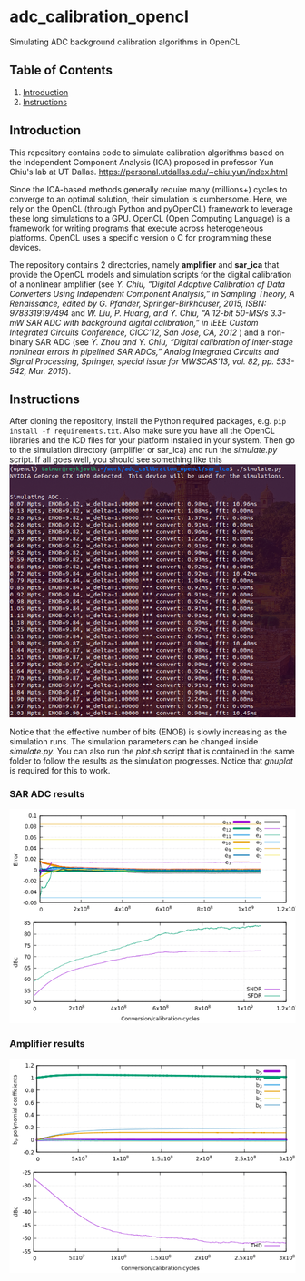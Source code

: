 # adc_calibration_opencl
Simulating ADC background calibration algorithms in OpenCL

## Table of Contents
1. [Introduction](#introduction)
2. [Instructions](#instructions)





## Introduction

This repository contains code to simulate calibration algorithms based on the Independent Component Analysis (ICA) proposed in professor Yun Chiu's lab at UT Dallas.
https://personal.utdallas.edu/~chiu.yun/index.html

Since the ICA-based methods generally require many (millions+) cycles to converge to an optimal solution, their simulation is cumbersome. Here, we rely on the OpenCL (through Python and pyOpenCL) framework to leverage these long simulations to a GPU. OpenCL (Open Computing Language) is a framework for writing programs that execute across heterogeneous platforms. OpenCL uses a specific version o C for programming these devices.

The repository contains 2 directories, namely **amplifier** and **sar_ica** that provide the OpenCL models and simulation scripts for the digital calibration of a nonlinear amplifier (see *Y. Chiu, “Digital Adaptive Calibration of Data Converters Using Independent Component Analysis,” in Sampling Theory, A Renaissance, edited by G. Pfander, Springer-Birkhäuser, 2015, ISBN: 9783319197494* and *W. Liu, P. Huang, and Y. Chiu, “A 12-bit 50-MS/s 3.3-mW SAR ADC with background digital calibration,” in IEEE Custom Integrated Circuits Conference, CICC’12, San Jose, CA, 2012* ) and a non-binary SAR ADC (see *Y. Zhou and Y. Chiu, “Digital calibration of inter-stage nonlinear errors in pipelined SAR ADCs,” Analog Integrated Circuits and Signal Processing, Springer, special issue for MWSCAS’13, vol. 82, pp. 533-542, Mar. 2015*).


## Instructions

After cloning the repository, install the Python required packages, e.g. `pip install -f requirements.txt`. Also make sure you have all the OpenCL libraries and the ICD files for your platform installed in your system. Then go to the simulation directory (amplifier or sar_ica) and run the *simulate.py* script. If all goes well, you should see something like this
![running](https://raw.githubusercontent.com/taimurrabuske/adc_calibration_opencl/main/doc/running.png)

Notice that the effective number of bits (ENOB) is slowly increasing as the simulation runs. The simulation parameters can be changed inside *simulate.py*. You can also run the *plot.sh* script that is contained in the same folder to follow the  results as the simulation progresses. Notice that *gnuplot* is required for this to work.

### SAR ADC results
![amplifier](https://raw.githubusercontent.com/taimurrabuske/adc_calibration_opencl/main/doc/sar_ica_plot.png)

### Amplifier results
![sar_ica](https://raw.githubusercontent.com/taimurrabuske/adc_calibration_opencl/main/doc/amplifier_plot.png)
